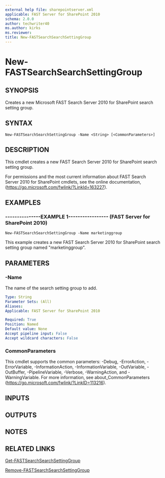 ```yaml
---
external help file: sharepointserver.xml
applicable: FAST Server for SharePoint 2010
schema: 2.0.0
author: techwriter40
ms.author: kirks
ms.reviewer: 
title: New-FASTSearchSearchSettingGroup
---
```


# New-FASTSearchSearchSettingGroup

## SYNOPSIS
Creates a new Microsoft FAST Search Server 2010 for SharePoint search setting group.

## SYNTAX

```
New-FASTSearchSearchSettingGroup -Name <String> [<CommonParameters>]
```

## DESCRIPTION
This cmdlet creates a new FAST Search Server 2010 for SharePoint search setting group.

For permissions and the most current information about FAST Search Server 2010 for SharePoint cmdlets, see the online documentation, (https://go.microsoft.com/fwlink/?LinkId=163227).

## EXAMPLES

### ---------------EXAMPLE 1----------------- (FAST Server for SharePoint 2010)
```
New-FASTSearchSearchSettingGroup -Name marketinggroup
```

This example creates a new FAST Search Server 2010 for SharePoint search setting group named "marketinggroup".

## PARAMETERS

### -Name
The name of the search setting group to add.

```yaml
Type: String
Parameter Sets: (All)
Aliases: 
Applicable: FAST Server for SharePoint 2010

Required: True
Position: Named
Default value: None
Accept pipeline input: False
Accept wildcard characters: False
```

### CommonParameters
This cmdlet supports the common parameters: -Debug, -ErrorAction, -ErrorVariable, -InformationAction, -InformationVariable, -OutVariable, -OutBuffer, -PipelineVariable, -Verbose, -WarningAction, and -WarningVariable. For more information, see about_CommonParameters (https://go.microsoft.com/fwlink/?LinkID=113216).

## INPUTS

## OUTPUTS

## NOTES

## RELATED LINKS

[Get-FASTSearchSearchSettingGroup](Get-FASTSearchSearchSettingGroup.md)

[Remove-FASTSearchSearchSettingGroup](Remove-FASTSearchSearchSettingGroup.md)

